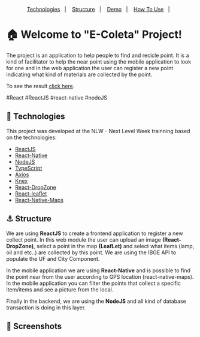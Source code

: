 <p align="center">  
  <a href="#rocket-technologies">Technologies</a>&nbsp;&nbsp;&nbsp;|&nbsp;&nbsp;&nbsp;  
  <a href="#anchor-structure">Structure</a>&nbsp;&nbsp;&nbsp;|&nbsp;&nbsp;&nbsp;  
  <a href="#movie_camera-screenshots">Demo</a>&nbsp;&nbsp;&nbsp;|&nbsp;&nbsp;&nbsp;
  <a href="#information_source-how-to-use">How To Use</a>&nbsp;&nbsp;&nbsp;|&nbsp;&nbsp;&nbsp;
</p>

# :house: Welcome to "E-Coleta" Project!

The project is an application to help people to find and recicle point. It is a kind of facilitator to help the near point using the mobile application to look for one and in the web application the user can register a new point indicating what kind of materials are collected by the point.

To see the result [click here](https://google.com/).

#React #ReactJS #react-native #nodeJS

## :rocket: Technologies

This project was developed at the NLW - Next Level Week trainning based on the technologies:

- [ReactJS](https://reactjs.org/)
- [React-Native](https://reactnative.dev/)
- [NodeJS](https://nodejs.org/en/)
- [TypeScript](https://www.typescriptlang.org/)
- [Axios](https://www.npmjs.com/package/axios)
- [Knex](http://knexjs.org/)
- [React-DropZone](https://react-dropzone.js.org/)
- [React-leaflet](https://leafletjs.com/examples.html)
- [React-Native-Maps](https://www.npmjs.com/package/react-native-maps)

## :anchor: Structure

We are using **ReactJS** to create a frontend application to register a new collect point. In this web module the user can upload an image **(React-DropZone)**, select a point in the map **(LeafLet)** and select what items (lamp, oil and etc..) are collected by this point. We are using the IBGE API to populate the UF and City Component.

In the mobile application we are using **React-Native** and is possible to find the point near from the user according to GPS location (react-native-maps). In the mobile application you can filter the points that collect a specific item/items and see a picture from the local.

Finally in the backend, we are using the **NodeJS** and all kind of database transaction is doing in this layer.

## :movie_camera: Screenshots

